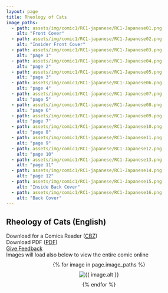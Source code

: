 ```yaml
---
layout: page
title: Rheology of Cats
image_paths:
  - path: assets/img/comic1/RC1-japanese/RC1-Japanese01.png 
    alt: "Front Cover"
  - path: assets/img/comic1/RC1-japanese/RC1-Japanese02.png 
    alt: "Insider Front Cover"
  - path: assets/img/comic1/RC1-japanese/RC1-Japanese03.png 
    alt: "page 1"
  - path: assets/img/comic1/RC1-japanese/RC1-Japanese04.png 
    alt: "page 2"
  - path: assets/img/comic1/RC1-japanese/RC1-Japanese05.png 
    alt: "page 3"
  - path: assets/img/comic1/RC1-japanese/RC1-Japanese06.png 
    alt: "page 4"
  - path: assets/img/comic1/RC1-japanese/RC1-Japanese07.png 
    alt: "page 5"
  - path: assets/img/comic1/RC1-japanese/RC1-Japanese08.png 
    alt: "page 6"
  - path: assets/img/comic1/RC1-japanese/RC1-Japanese09.png 
    alt: "page 7"
  - path: assets/img/comic1/RC1-japanese/RC1-Japanese10.png 
    alt: "page 8"
  - path: assets/img/comic1/RC1-japanese/RC1-Japanese11.png 
    alt: "page 9"
  - path: assets/img/comic1/RC1-japanese/RC1-Japanese12.png 
    alt: "page 10"
  - path: assets/img/comic1/RC1-japanese/RC1-Japanese13.png 
    alt: "page 11"
  - path: assets/img/comic1/RC1-japanese/RC1-Japanese14.png 
    alt: "page 12"
  - path: assets/img/comic1/RC1-japanese/RC1-Japanese15.png 
    alt: "Inside Back Cover"
  - path: assets/img/comic1/RC1-japanese/RC1-Japanese16.png 
    alt: "Back Cover"
---
```


<div class="col-lg-12 text-center">
	<h2 class="section-heading text-uppercase">Rheology of Cats (English)</h2>
        <div class="text-muted">
           Download for a Comics Reader (<a href="{{ site.url }}/downloads/comic1-japanese/RC1-Japanese.cbz">CBZ</a>)
        </div>
        <div class="text-muted">
           Download PDF (<a href="{{ site.url }}/downloads/comic1-japanese/RC1-Japanese.pdf">PDF</a>)
        </div>
        <div class="text-muted">
           <a href="https://forms.gle/YxFdry5rYfWbbZVBA">Give Feedback</a>
        </div>
        <div class="text-muted">
          Images will load also below to view the entire comic online
        </div>

</div>

<div style="display: flex; flex-direction: column; align-items: center; margin-top: 10px; margin-bottom: 30px;">
  {% for image in page.image_paths %}
    <img src="{{ image.path }}" alt="{{ image.alt }}" style="max-width: 80%; height: auto; margin: 10px;">
  {% endfor %}
</div>












